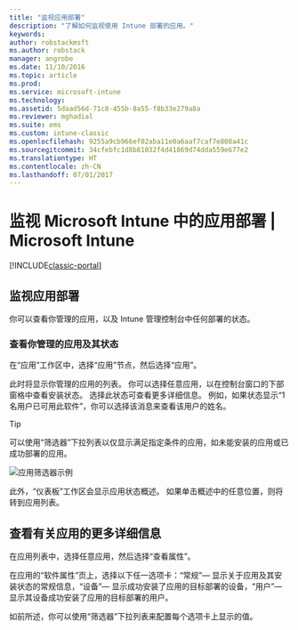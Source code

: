 ```yaml
---
title: "监视应用部署"
description: "了解如何监视使用 Intune 部署的应用。"
keywords: 
author: robstackmsft
ms.author: robstack
manager: angrobe
ms.date: 11/10/2016
ms.topic: article
ms.prod: 
ms.service: microsoft-intune
ms.technology: 
ms.assetid: 5daad56d-71c8-455b-8a55-f8b33e279a8a
ms.reviewer: mghadial
ms.suite: ems
ms.custom: intune-classic
ms.openlocfilehash: 9255a9cb966ef02aba11e0a6aaf7caf7e808a41c
ms.sourcegitcommit: 34cfebfc1d8b81032f4d41869d74dda559e677e2
ms.translationtype: HT
ms.contentlocale: zh-CN
ms.lasthandoff: 07/01/2017
---
```

# <a name="monitor-app-deployments-in-microsoft-intune"></a>监视 Microsoft Intune 中的应用部署 | Microsoft Intune

[!INCLUDE[classic-portal](../includes/classic-portal.md)]

## <a name="monitor-an-app-deployment"></a>监视应用部署
你可以查看你管理的应用，以及 Intune 管理控制台中任何部署的状态。 <!---App status is displayed in real-time. You don't have to wait for the device to check-in before you can see this.--->

### <a name="to-view-apps-that-you-manage-and-their-status"></a>查看你管理的应用及其状态
在“应用”工作区中，选择“应用”节点，然后选择“应用”。

此时将显示你管理的应用的列表。 你可以选择任意应用，以在控制台窗口的下部窗格中查看安装状态。 选择此状态可查看更多详细信息。 例如，如果状态显示“1 名用户已可用此软件”，你可以选择该消息来查看该用户的姓名。

> [!TIP]
> 可以使用“筛选器”下拉列表以仅显示满足指定条件的应用，如未能安装的应用或已成功部署的应用。
>
> ![应用筛选器示例](./media/app-filters.png)

此外，“仪表板”工作区会显示应用状态概述。 如果单击概述中的任意位置，则将转到应用列表。

## <a name="to-view-more-detailed-information-about-an-app"></a>查看有关应用的更多详细信息
在应用列表中，选择任意应用，然后选择“查看属性”。

在应用的“软件属性”页上，选择以下任一选项卡：“常规”— 显示关于应用及其安装状态的常规信息，“设备”— 显示成功安装了应用的目标部署的设备，“用户”— 显示其设备成功安装了应用的目标部署的用户。

如前所述，你可以使用“筛选器”下拉列表来配置每个选项卡上显示的值。

